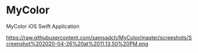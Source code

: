 # MyColor
MyColor iOS Swift Application

https://raw.githubusercontent.com/samsadch/MyColor/master/screeshots/Screenshot%202020-04-26%20at%2011.13.50%20PM.png



